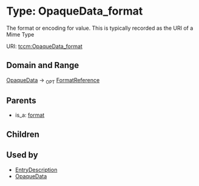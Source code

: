 
# Type: OpaqueData_format


The format or encoding for value. This is typically recorded as the URI of a Mime Type

URI: [tccm:OpaqueData_format](https://hotecosystem.org/tccm/OpaqueData_format)


## Domain and Range

[OpaqueData](OpaqueData.md) ->  <sub>OPT</sub> [FormatReference](FormatReference.md)

## Parents

 *  is_a: [format](format.md)

## Children


## Used by

 * [EntryDescription](EntryDescription.md)
 * [OpaqueData](OpaqueData.md)
